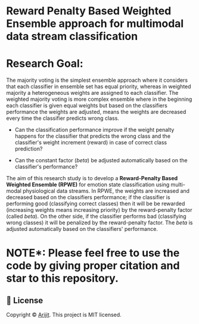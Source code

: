 # Reward Penalty Based Weighted Ensemble approach for multimodal data stream classification

# Research Goal:

The majority voting is the simplest ensemble approach where it considers that each classifier in ensemble set has equal priority, whereas in weighted majority a heterogeneous weights are assigned to each classifier. The weighted majority voting is more complex ensemble where in the beginning each classifier is given equal weights but based on the classifiers performance the weights are adjusted, means the weights are decreased every time the classifier predicts wrong class.  

 - Can the classification performance improve if the weight penalty happens for the classifier that predicts the wrong class and the classifier's weight increment (reward) in case of correct class prediction?

 - Can the constant factor (_beta_) be adjusted automatically based on the classifier's performance?

The aim of this research study is to develop a **Reward-Penalty Based Weighted Ensemble (RPWE)** for emotion state classification using multi-modal physiological data streams. In RPWE, the weights are increased and decreased based on the classifiers performance; if the classifier is performing good (classifying correct classes) then it will be be rewarded (increasing weights means increasing priority) by the reward-penalty factor (called _beta_). On the other side, if the classifier performs bad (classifying wrong classes) it will be penalized  by the reward-penalty factor. The _beta_ is adjusted automatically based on the classifiers' performance.

# NOTE*: Please feel free to use the code by giving proper citation and star to this repository.

## 📝 License
Copyright © [Arijit](https://github.com/officialarijit).
This project is MIT licensed.
